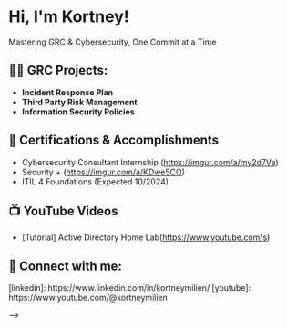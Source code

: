 <h1>Hi, I'm Kortney! </h1>
Mastering GRC & Cybersecurity, One Commit at a Time

<h2>👨‍💻 GRC Projects:</h2>

- <b>Incident Response Plan</b>
- <b>Third Party Risk Management</b>
- <b>Information Security Policies</b>

<h2> 🌱 Certifications & Accomplishments</h2>

- Cybersecurity Consultant Internship (https://imgur.com/a/my2d7Ve)
- Security + (https://imgur.com/a/KDwe5CO)
- ITIL 4 Foundations (Expected 10/2024)

<h2>📺 YouTube Videos</h2>

- [Tutorial] Active Directory Home Lab(https://www.youtube.com/s)


<h2> 🤳 Connect with me:</h2>
[linkedin]: https://www.linkedin.com/in/kortneymilien/
[youtube]: https://www.youtube.com/@kortneymilien

-->
